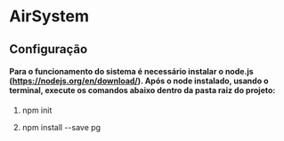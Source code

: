 # AirSystem
 
## Configuração

#### Para o funcionamento do sistema é necessário instalar o node.js (https://nodejs.org/en/download/). Após o node instalado, usando o terminal, execute os comandos abaixo dentro da pasta raiz do projeto:

1. npm init

2. npm install --save pg
